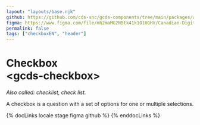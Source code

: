 ```yaml
---
layout: "layouts/base.njk"
github: https://github.com/cds-snc/gcds-components/tree/main/packages/web/src/components/gcds-checkbox
figma: https://www.figma.com/file/mh2maMG2NBtk41k1O1UGHV/Canadian-Digital-Service%E2%80%A8---GC-Design-System?node-id=2760%3A8318&t=ciEmm7GYyGAY73zZ-0
permalink: false
tags: ["checkboxEN", "header"]
---
```


# Checkbox<br>&lt;gcds-checkbox&gt;

_Also called: checklist, check list._

A checkbox is a question with a set of options for one or multiple selections.

{% docLinks locale stage figma github %}
{% enddocLinks %}

<div class="b-sm b-gray px-250 pt-400 my-500">
  <gcds-fieldset
    fieldset-id="fieldset"
    legend="Checkbox legend"
    hint="Fieldset hint."
  >
    <gcds-checkbox
      checkbox-id="form-check-1"
      label="Checkbox option"
      hint="This is a description or example to make it clearer."
      name="radio"
      checked
    ></gcds-checkbox>
    <gcds-checkbox
      checkbox-id="form-check-2"
      label="Checkbox option"
      hint="This is a description or example to make it clearer."
      name="radio"
    ></gcds-checkbox>
  </gcds-fieldset>
</div>
